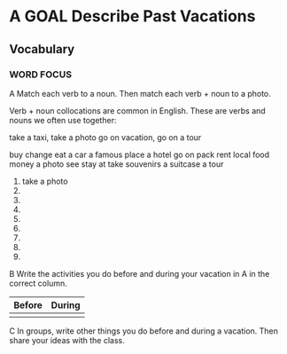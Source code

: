 # A GOAL Describe Past Vacations

## Vocabulary

### WORD FOCUS

A Match each verb to a noun. Then match each verb + noun to a photo.

Verb + noun collocations are common in English. These are verbs and nouns we often use together:

take a taxi, take a photo
go on vacation,
go on a tour

buy        change      eat         a car          a famous place   a hotel
go on      pack        rent        local food    money            a photo
see        stay at      take        souvenirs     a suitcase        a tour

1. take a photo
2. 
3. 
4. 
5. 
6. 
7. 
8. 
9. 

B Write the activities you do before and during your vacation in A in the correct column.

| Before | During |
|--------|--------|
|        |        |

C In groups, write other things you do before and during a vacation. Then share your ideas with the class.